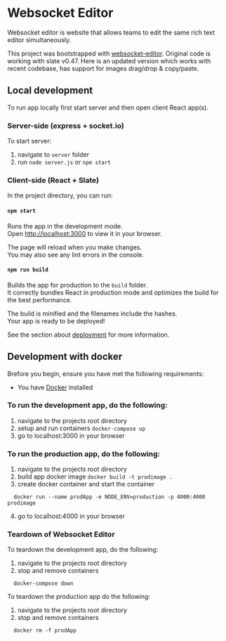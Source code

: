 # Websocket Editor
Websocket editor is website that allows teams to edit the same rich text editor simultaneously.

This project was bootstrapped with [websocket-editor](https://github.com/alireza-chassebi/websocket-editor).
Original code is working with slate v0.47. 
Here is an updated version which works with recent codebase, has support for images drag/drop & copy/paste.

## Local development
To run app locally first start server and then open client React app(s).

### Server-side (express + socket.io)
To start server:
1. navigate to `server` folder
2. run `node server.js` or `npm start`

### Client-side (React + Slate)
In the project directory, you can run:

#### `npm start`
Runs the app in the development mode.\
Open [http://localhost:3000](http://localhost:3000) to view it in your browser.

The page will reload when you make changes.\
You may also see any lint errors in the console.

#### `npm run build`
Builds the app for production to the `build` folder.\
It correctly bundles React in production mode and optimizes the build for the best performance.

The build is minified and the filenames include the hashes.\
Your app is ready to be deployed!

See the section about [deployment](https://facebook.github.io/create-react-app/docs/deployment) for more information.

## Development with docker
Brefore you begin, ensure you have met the following requirements:
- You have [Docker](https://www.docker.com/) installed

### To run the development app, do the following:
1. navigate to the projects root directory
2. setup and run containers `docker-compose up`
3. go to localhost:3000 in your browser

### To run the production app, do the following:
1. navigate to the projects root directory
2. build app docker image `docker build -t prodimage .`
3. create docker container and start the container
```
  docker run --name prodApp -e NODE_ENV=production -p 4000:4000 prodimage
```
4. go to localhost:4000 in your browser

### Teardown of Websocket Editor
To teardown the development app, do the following:
1. navigate to the projects root directory
2. stop and remove containers
```
  docker-compose down
```

To teardown the production app do the following:
1. navigate to the projects root directory
2. stop and remove containers
```
  docker rm -f prodApp
```